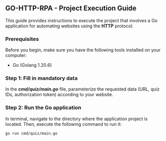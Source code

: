 ## GO-HTTP-RPA - Project Execution Guide

This guide provides instructions to execute the project that involves a Go application for automating websites using the **HTTP** protocol.

### Prerequisites

Before you begin, make sure you have the following tools installed on your computer:

- Go (Golang 1.20.6)

### Step 1: Fill in mandatory data

In the **_cmd/quiz/main.go_** file, parameterize the requested data (URL, quiz IDs, authorization token) according to your website.

### Step 2: Run the Go application

In terminal, navigate to the directory where the application project is located. Then, execute the following command to run it:

```
go run cmd/quiz/main.go
```